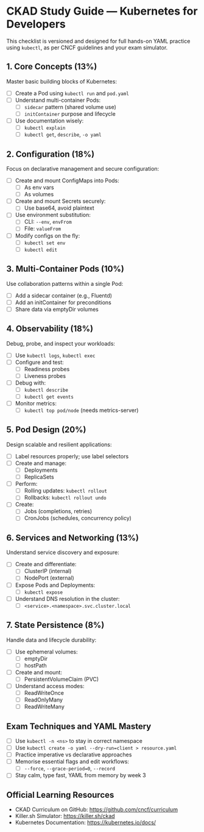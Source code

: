# CKAD Study Guide — Kubernetes for Developers

This checklist is versioned and designed for full hands-on YAML practice using `kubectl`, as per CNCF guidelines and your exam simulator.

## 1. Core Concepts (13%)
Master basic building blocks of Kubernetes:

- [ ] Create a Pod using `kubectl run` and `pod.yaml`
- [ ] Understand multi-container Pods:
  - [ ] `sidecar` pattern (shared volume use)
  - [ ] `initContainer` purpose and lifecycle
- [ ] Use documentation wisely:
  - [ ] `kubectl explain`
  - [ ] `kubectl get`, `describe`, `-o yaml`

## 2. Configuration (18%)
Focus on declarative management and secure configuration:

- [ ] Create and mount ConfigMaps into Pods:
  - [ ] As env vars
  - [ ] As volumes
- [ ] Create and mount Secrets securely:
  - [ ] Use base64, avoid plaintext
- [ ] Use environment substitution:
  - [ ] CLI: `--env`, `envFrom`
  - [ ] File: `valueFrom`
- [ ] Modify configs on the fly:
  - [ ] `kubectl set env`
  - [ ] `kubectl edit`

## 3. Multi-Container Pods (10%)
Use collaboration patterns within a single Pod:

- [ ] Add a sidecar container (e.g., Fluentd)
- [ ] Add an initContainer for preconditions
- [ ] Share data via emptyDir volumes

## 4. Observability (18%)
Debug, probe, and inspect your workloads:

- [ ] Use `kubectl logs`, `kubectl exec`
- [ ] Configure and test:
  - [ ] Readiness probes
  - [ ] Liveness probes
- [ ] Debug with:
  - [ ] `kubectl describe`
  - [ ] `kubectl get events`
- [ ] Monitor metrics:
  - [ ] `kubectl top pod/node` (needs metrics-server)

## 5. Pod Design (20%)
Design scalable and resilient applications:

- [ ] Label resources properly; use label selectors
- [ ] Create and manage:
  - [ ] Deployments
  - [ ] ReplicaSets
- [ ] Perform:
  - [ ] Rolling updates: `kubectl rollout`
  - [ ] Rollbacks: `kubectl rollout undo`
- [ ] Create:
  - [ ] Jobs (completions, retries)
  - [ ] CronJobs (schedules, concurrency policy)

## 6. Services and Networking (13%)
Understand service discovery and exposure:

- [ ] Create and differentiate:
  - [ ] ClusterIP (internal)
  - [ ] NodePort (external)
- [ ] Expose Pods and Deployments:
  - [ ] `kubectl expose`
- [ ] Understand DNS resolution in the cluster:
  - [ ] `<service>.<namespace>.svc.cluster.local`

## 7. State Persistence (8%)
Handle data and lifecycle durability:

- [ ] Use ephemeral volumes:
  - [ ] emptyDir
  - [ ] hostPath
- [ ] Create and mount:
  - [ ] PersistentVolumeClaim (PVC)
- [ ] Understand access modes:
  - [ ] ReadWriteOnce
  - [ ] ReadOnlyMany
  - [ ] ReadWriteMany

## Exam Techniques and YAML Mastery

- [ ] Use `kubectl -n <ns>` to stay in correct namespace
- [ ] Use `kubectl create -o yaml --dry-run=client > resource.yaml`
- [ ] Practice imperative vs declarative approaches
- [ ] Memorise essential flags and edit workflows:
  - [ ] `--force`, `--grace-period=0`, `--record`
- [ ] Stay calm, type fast, YAML from memory by week 3

## Official Learning Resources

- CKAD Curriculum on GitHub: https://github.com/cncf/curriculum
- Killer.sh Simulator: https://killer.sh/ckad
- Kubernetes Documentation: https://kubernetes.io/docs/